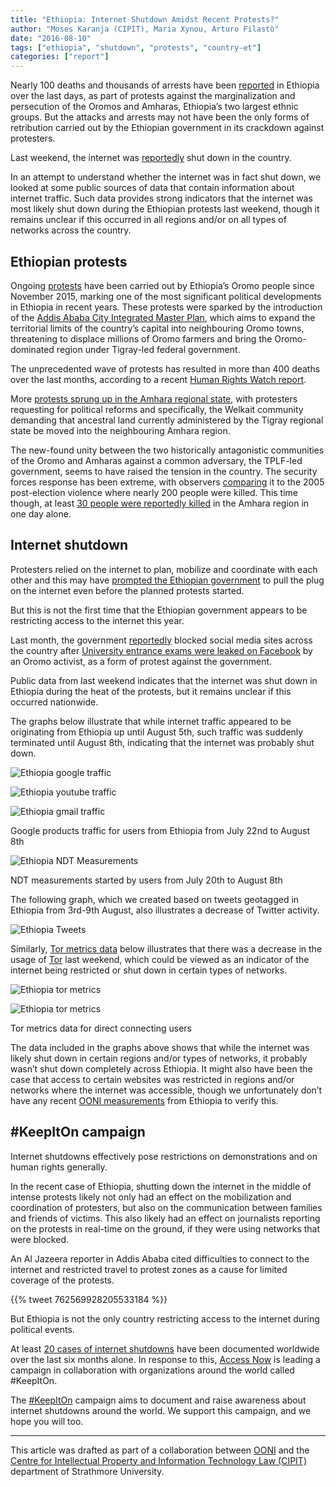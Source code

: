 ```yaml
---
title: "Ethiopia: Internet Shutdown Amidst Recent Protests?"
author: "Moses Karanja (CIPIT), Maria Xynou, Arturo Filastò"
date: "2016-08-10"
tags: ["ethiopia", "shutdown", "protests", "country-et"]
categories: ["report"]
---
```


Nearly 100 deaths and thousands of arrests have been
[reported](http://www.bbc.com/news/world-africa-37015055) in Ethiopia over the
last days, as part of protests against the marginalization and persecution of
the Oromos and Amharas, Ethiopia’s two largest ethnic groups. But the attacks
and arrests may not have been the only forms of retribution carried out by the
Ethiopian government in its crackdown against protesters.

Last weekend, the internet was
[reportedly](http://www.bbc.com/news/world-africa-36940906) shut down in the
country.

In an attempt to understand whether the internet was in fact shut down, we
looked at some public sources of data that contain information about internet
traffic. Such data provides strong indicators that the internet was most likely
shut down during the Ethiopian protests last weekend, though it remains unclear
if this occurred in all regions and/or on all types of networks across the
country.

## Ethiopian protests


Ongoing
[protests](http://africanarguments.org/2016/08/06/ethiopias-unprecedented-nationwide-oromo-protests-who-what-why/)
have been carried out by Ethiopia’s Oromo people since November 2015, marking
one of the most significant political developments in Ethiopia in recent years.
These protests were sparked by the introduction of the [Addis Ababa City
Integrated Master
Plan](https://www.bloomberg.com/news/articles/2015-12-14/ethiopia-oromo-protests-trigger-fatal-ethnic-clashes-group-says),
which aims to expand the territorial limits of the country’s capital into
neighbouring Oromo towns, threatening to displace millions of Oromo farmers and
bring the Oromo-dominated region under Tigray-led federal government.


The unprecedented wave of protests has resulted in more than 400 deaths over
the last months, according to a recent [Human Rights Watch
report](https://www.hrw.org/report/2016/06/16/such-brutal-crackdown/killings-and-arrests-response-ethiopias-oromo-protests).


More [protests sprung up in the Amhara regional
state](http://africanarguments.org/2016/08/06/ethiopias-unprecedented-nationwide-oromo-protests-who-what-why/),
with protesters requesting for political reforms and specifically, the Welkait
community demanding that ancestral land currently administered by the Tigray
regional state be moved into the neighbouring Amhara region.


The new-found unity between the two historically antagonistic communities of
the Oromo and Amharas against a common adversary, the TPLF-led government,
seems to have raised the tension in the country. The security forces response
has been extreme, with observers
[comparing](http://www.sudantribune.com/spip.php?article57643) it to the 2005
post-election violence where nearly 200 people were killed. This time though,
at least [30 people were reportedly
killed](https://www.amnesty.org/en/latest/news/2016/08/ethiopia-dozens-killed-as-police-use-excessive-force-against-peaceful-protesters/?utm_source=twitter&utm_medium=quote&utm_term=The+security+forces%25u2019+response+was+heavy-handed%2c+but+unsurprising.+Ethiopian+forces+have+systematically+used+excessive+force+in+their+mistaken+attempts+to+silence+dissenting+voices&utm_campaign=social)
in the Amhara region in one day alone.


## Internet shutdown


Protesters relied on the internet to plan, mobilize and coordinate with each
other and this may have [prompted the Ethiopian
government](http://www.bbc.com/news/world-africa-36940906) to pull the plug on
the internet even before the planned protests started.


But this is not the first time that the Ethiopian government appears to be
restricting access to the internet this year.

Last month, the government
[reportedly](http://www.bbc.com/news/world-africa-36763572) blocked social
media sites across the country after [University entrance exams were leaked on
Facebook](https://www.facebook.com/photo.php?fbid=10102310909934763&set=pb.215693.-2207520000.1470776183.&type=3&theater)
by an Oromo activist, as a form of protest against the government.

Public data from last weekend indicates that the internet was shut down in
Ethiopia during the heat of the protests, but it remains unclear if this
occurred nationwide.

The graphs below illustrate that while internet traffic appeared to be
originating from Ethiopia up until August 5th, such traffic was suddenly
terminated until August 8th, indicating that the internet was probably shut
down.

![Ethiopia google traffic](/post/ethiopia-internet-shutdown-amidst-recent-protests/ethiopia-google-traffic.png)

![Ethiopia youtube traffic](/post/ethiopia-internet-shutdown-amidst-recent-protests/ethiopia-youtube-traffic.png)

![Ethiopia gmail traffic](/post/ethiopia-internet-shutdown-amidst-recent-protests/ethiopia-gmail-traffic.png)

Google products traffic for users from Ethiopia from July 22nd to August 8th

![Ethiopia NDT Measurements](/post/ethiopia-internet-shutdown-amidst-recent-protests/ethiopia-ndt-measurements.png)

NDT measurements started by users from July 20th to August 8th

The following graph, which we created based on tweets geotagged in Ethiopia
from 3rd-9th August, also illustrates a decrease of Twitter activity.

![Ethiopia Tweets](/post/ethiopia-internet-shutdown-amidst-recent-protests/ethiopia-tweets.png)


Similarly, [Tor metrics data](https://metrics.torproject.org/) below
illustrates that there was a decrease in the usage of
[Tor](https://www.torproject.org/) last weekend, which could be viewed as an
indicator of the internet being restricted or shut down in certain types of
networks.

![Ethiopia tor metrics](/post/ethiopia-internet-shutdown-amidst-recent-protests/ethiopia-tor-metrics.png)

![Ethiopia tor metrics](/post/ethiopia-internet-shutdown-amidst-recent-protests/ethiopia-tor-metrics-2.png)

Tor metrics data for direct connecting users

The data included in the graphs above shows that while the internet was likely
shut down in certain regions and/or types of networks, it probably wasn’t shut
down completely across Ethiopia. It might also have been the case that access
to certain websites was restricted in regions and/or networks where the
internet was accessible, though we unfortunately don’t have any recent [OONI
measurements](https://explorer.ooni.org/country/ET) from Ethiopia to
verify this.


## #KeepItOn campaign


Internet shutdowns effectively pose restrictions on demonstrations and on human
rights generally.


In the recent case of Ethiopia, shutting down the internet in the middle of
intense protests likely not only had an effect on the mobilization and
coordination of protesters, but also on the communication between families and
friends of victims. This also likely had an effect on journalists reporting on
the protests in real-time on the ground, if they were using networks that were
blocked.


An Al Jazeera reporter in Addis Ababa cited difficulties to connect to the
internet and restricted travel to protest zones as a cause for limited coverage
of the protests.

<!--
The following
tweet 762388008666591232
is no longer available
-->

{{% tweet 762569928205533184 %}}


But Ethiopia is not the only country restricting access to the internet during
political events.


At least [20 cases of internet
shutdowns](https://www.accessnow.org/keepiton/#resources) have been documented
worldwide over the last six months alone. In response to this, [Access
Now](https://www.accessnow.org/) is leading a campaign in collaboration with
organizations around the world called #KeepItOn.


The [#KeepItOn](https://www.accessnow.org/keepiton/) campaign aims to document
and raise awareness about internet shutdowns around the world. We support this
campaign, and we hope you will too.

----

This article was drafted as part of a collaboration between
[OONI](https://ooni.org/) and the [Centre for Intellectual Property
and Information Technology Law (CIPIT)](https://www.cipit.org/) department of
Strathmore University.
